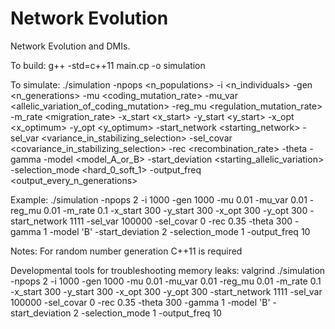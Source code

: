 # Network Evolution
Network Evolution and DMIs. 

To build: 
g++ -std=c++11 main.cp -o simulation

To simulate:
./simulation -npops <n_populations> -i <n_individuals> -gen <n_generations> -mu <coding_mutation_rate> -mu_var <allelic_variation_of_coding_mutation> -reg_mu <regulation_mutation_rate> -m_rate <migration_rate> -x_start <x_start> -y_start <y_start> -x_opt <x_optimum> -y_opt <y_optimum> -start_network <starting_network> -sel_var <variance_in_stabilizing_selection> -sel_covar <covariance_in_stabilizing_selection> -rec <recombination_rate> -theta <theta> -gamma <gamma> -model <model_A_or_B> -start_deviation <starting_allelic_variation> -selection_mode <hard_0_soft_1> -output_freq <output_every_n_generations>

Example:
./simulation -npops 2 -i 1000 -gen 1000 -mu 0.01 -mu_var 0.01 -reg_mu 0.01 -m_rate 0.1 -x_start 300 -y_start 300 -x_opt 300 -y_opt 300 -start_network 1111 -sel_var 100000 -sel_covar 0 -rec 0.35 -theta 300 -gamma 1 -model 'B' -start_deviation 2 -selection_mode 1 -output_freq 10

Notes:
For random number generation C++11 is required


Developmental tools for troubleshooting memory leaks:
valgrind ./simulation -npops 2 -i 1000 -gen 1000 -mu 0.01 -mu_var 0.01 -reg_mu 0.01 -m_rate 0.1 -x_start 300 -y_start 300 -x_opt 300 -y_opt 300 -start_network 1111 -sel_var 100000 -sel_covar 0 -rec 0.35 -theta 300 -gamma 1 -model 'B' -start_deviation 2 -selection_mode 1 -output_freq 10


